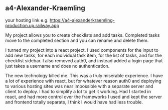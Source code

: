 ## a4-Alexander-Kraemling
your hosting link e.g. https://a4-alexanderkraemling-production.up.railway.app

My project allows you to create checklists and add tasks. Completed tasks move to the completed section and you can rename and delete them.

I turned my project into a react project. I used components for the input to add new tasks, for each individual task item, for the list of tasks, and for the checklist sidebar. I also removed auth0, and instead added a login page that just takes a username and does no authentication.

The new technology killed me. This was a truly miserable experience. I have a lot of experience with react, but for whatever reason auth0 and deploying to various hosting sites was near impossible with a separate server and client to deploy. I had to simplify a lot to get it working. Had I started in react, and had more control over the frameworks I used and kept the server and frontend totally separate, I think I would have had less trouble.
